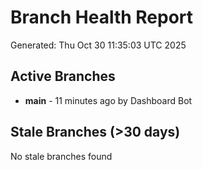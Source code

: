 # Branch Health Report
Generated: Thu Oct 30 11:35:03 UTC 2025

## Active Branches
- **main** - 11 minutes ago by Dashboard Bot

## Stale Branches (>30 days)
No stale branches found
